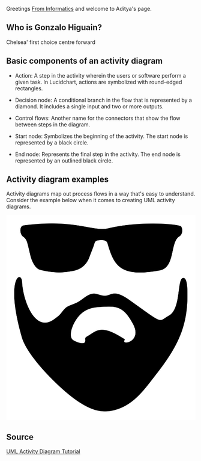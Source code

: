 Greetings [From Informatics](https://www.informatics.illinois.edu/) and welcome to Aditya's page.

## Who is Gonzalo Higuain?
<p>Chelsea' first choice centre forward</p>

## Basic components of an activity diagram

* Action: A step in the activity wherein the users or software perform a given task. In Lucidchart, actions are symbolized with round-edged rectangles.

* Decision node: A conditional branch in the flow that is represented by a diamond. It includes a single input and two or more outputs.

* Control flows: Another name for the connectors that show the flow between steps in the diagram.

* Start node: Symbolizes the beginning of the activity. The start node is represented by a black circle.

* End node: Represents the final step in the activity. The end node is represented by an outlined black circle.

## Activity diagram examples
<p>Activity diagrams map out process flows in a way that's easy to understand. Consider the example below when it comes to creating UML activity diagrams.</p>

![Activity Diagram](Aditya_Diagram.svg)

## Source

[UML Activity Diagram Tutorial](https://www.lucidchart.com/pages/uml-activity-diagram?a=0)